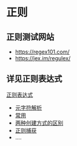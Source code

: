 # 正则

## 正则测试网站
- https://regex101.com/
- https://jex.im/regulex/

## 详见正则表达式
[正则表达式](./RegExp_class_notes.md)

- [元字符解析](./RegExp_class_notes.md#元字符详细解析)
- [常用](./RegExp_class_notes.md#常用的正则表达式)
- [两种创建方式的区别](./RegExp_class_notes.md#正则两种创建方式的区别)
- [正则捕获](./RegExp_class_notes.md#正则的捕获)
- ....






<!--
 * @Description: 
 * @Author: Lillian
 * @Date: 2022-01-25 00:06:30
 * @LastEditTime: 2022-03-11 16:28:19
 * Copyright (c) 2022 by Lillian, All Rights Reserved. 
-->